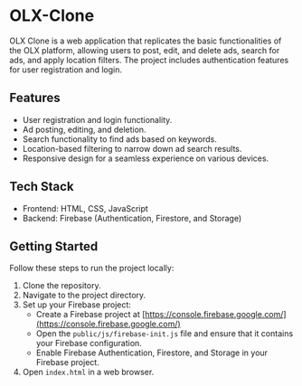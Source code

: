 # OLX-Clone

OLX Clone is a web application that replicates the basic functionalities of the OLX platform, allowing users to post, edit, and delete ads, search for ads, and apply location filters. The project includes authentication features for user registration and login.

## Features

- User registration and login functionality.
- Ad posting, editing, and deletion.
- Search functionality to find ads based on keywords.
- Location-based filtering to narrow down ad search results.
- Responsive design for a seamless experience on various devices.

## Tech Stack

- Frontend: HTML, CSS, JavaScript
- Backend: Firebase (Authentication, Firestore, and Storage)

## Getting Started

Follow these steps to run the project locally:

1. Clone the repository.
2. Navigate to the project directory.
3. Set up your Firebase project:
   - Create a Firebase project at [https://console.firebase.google.com/](https://console.firebase.google.com/)
   - Open the `public/js/firebase-init.js` file and ensure that it contains your Firebase configuration.
   - Enable Firebase Authentication, Firestore, and Storage in your Firebase project.
4. Open `index.html` in a web browser.

